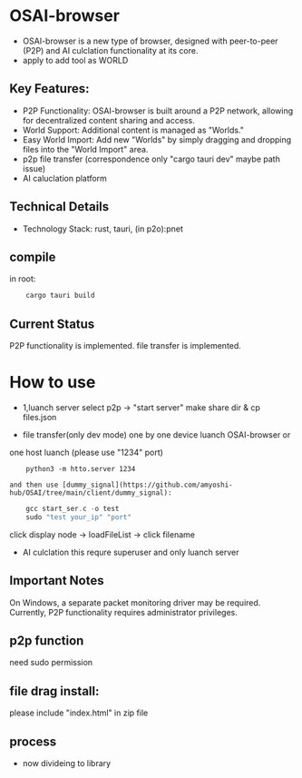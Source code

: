 # OSAI-browser
- OSAI-browser is a new type of browser, designed with peer-to-peer (P2P) and AI culclation functionality at its core.
- apply to add tool as WORLD
## Key Features:

- P2P Functionality: OSAI-browser is built around a P2P network, allowing for decentralized content sharing and access.
- World Support: Additional content is managed as "Worlds."
- Easy World Import: Add new "Worlds" by simply dragging and dropping files into the "World Import" area.
- p2p file transfer (correspondence only "cargo tauri dev" maybe path issue)
- AI caluclation platform

## Technical Details

- Technology Stack: rust, tauri, (in p2o):pnet

## compile
in root:

```js
    cargo tauri build
```
## Current Status

P2P functionality is implemented.
file transfer is implemented.
    
# How to use
- 1,luanch server
select p2p -> "start server"
make share dir & cp files.json

- file transfer(only dev mode)
one by one device luanch OSAI-browser or

one host luanch (please use "1234" port)
```python3
    python3 -m htto.server 1234
```
    and then use [dummy_signal](https://github.com/amyoshi-hub/OSAI/tree/main/client/dummy_signal):
```c
    gcc start_ser.c -o test
    sudo "test your_ip" "port"
```
click display node -> loadFileList -> click filename

- AI culclation
this requre superuser
and only luanch server

## Important Notes
On Windows, a separate packet monitoring driver may be required.
Currently, P2P functionality requires administrator privileges.
## p2p function
 need sudo permission
## file drag install:
please include "index.html" in zip file

## process
- now divideing to library
